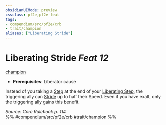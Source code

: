 ```yaml
---
obsidianUIMode: preview
cssclass: pf2e,pf2e-feat
tags:
- compendium/src/pf2e/crb
- trait/champion
aliases: ["Liberating Stride"]
---
```

# Liberating Stride  *Feat 12*  
[champion](/rules/traits/champion.md)  

- **Prerequisites**: Liberator cause

Instead of you taking a [Step](/rules/actions/step.md) at the end of your [Liberating Step](/rules/actions/liberating-step.md), the triggering ally can [Stride](/rules/actions/stride.md) up to half their Speed. Even if you have exalt, only the triggering ally gains this benefit.

*Source: Core Rulebook p. 114*  
%% #compendium/src/pf2e/crb #trait/champion %%